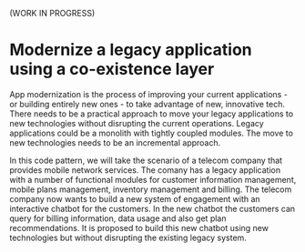 (WORK IN PROGRESS)
# Modernize a legacy application using a co-existence layer 

App modernization is the process of improving your current applications - or building entirely new ones - to take advantage of new, innovative tech. There needs to be a practical approach to move your legacy applications to new technologies without disrupting the current operations. Legacy applications could be a monolith with tightly coupled modules. The move to new technologies needs to be an incremental approach.

In this code pattern, we will take the scenario of a telecom company that provides mobile network services. The comany has a legacy application with a number of functional modules for customer information management, mobile plans management, inventory management and billing. The telecom company now wants to build a new system of engagement with an interactive chatbot for the customers. In the new chatbot the customers can query for billing information, data usage and also get plan recommendations. It is proposed to build this new chatbot using new technologies but without disrupting the existing legacy system.


